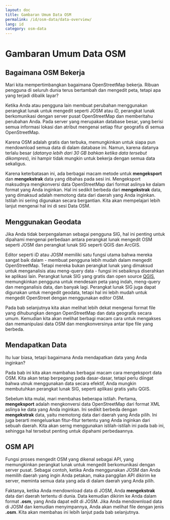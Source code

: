```yaml
---
layout: doc
title: Gambaran Umum Data OSM
permalink: /id/osm-data/data-overview/
lang: id
category: osm-data
---
```


Gambaran Umum Data OSM
=======================
<!--Pada sesi ini kita akan mempertimbangkan bagaimana fungsi OpenStreetMap, dimana
akan membantu kita untuk memahami bagaimana data tersebut dikelol, dan bagaimana 
kita dapat memanfaatkannya lebih baik.-->

Bagaimana OSM Bekerja
---------------------
Mari kita mempertimbangkan bagaimana OpenStreetMap bekerja. Ribuan pengguna di seluruh
dunia terus bertambah dan mengedit peta, tetapi apa yang terjadi dibalik layar?

Ketika Anda atau pengguna lain membuat perubahan menggunakan perangkat lunak untuk 
mengedit seperti JOSM atau iD, perangkat lunak berkomunikasi dengan server pusat
OpenStreetMap dan memberitahu perubahan Anda. Pada server yang merupakan database
besar, yang berisi semua informasi lokasi dan atribut mengenai setiap fitur geografis
di semua OpenStreetMap.

Karena OSM adalah gratis dan terbuka, memungkinkan untuk siapa pun mendownload 
semua data di dalam database ini. Namun, karena datanya terlalu besar (*datanya lebih 
dari 30 GB bahkan ketika data tersebut dikompres*), ini hampir tidak mungkin untuk
bekerja dengan semua data sekaligus.

Karena keterbatasan ini, ada berbagai macam metode untuk **mengeksport** dan **mengekstrak**
data yang dibahas pada sesi ini. Mengeksport maksudnya mengkonversi data OpenStreetMap dari
format aslinya ke dalam format yang Anda inginkan. Hal ini sedikit berbeda dari **mengekstrak**
data, yang dimaksud adalah memotong data dari daerah yang Anda inginkan. Istilah ini sering
digunakan secara bergantian. Kita akan mempelajari lebih lanjut mengenai hal ini di sesi
Data OSM.

Menggunakan Geodata
-------------------
Jika Anda tidak berpengalaman sebagai pengguna SIG, hal ini penting untuk dipahami mengenai 
perbedaan antara perangkat lunak mengedit OSM seperti JOSM dan perangkat lunak SIG seperti
QGIS dan ArcGIS. 

Editor seperti iD atau JOSM memiliki satu fungsi utama bahwa mereka sangat baik dalam - 
membuat pengguna lebih mudah dalam mengedit OpenStreetMap. Tetapi mereka bukan perangkat 
lunak yang dimaksud untuk menganalisis atau meng-query data - fungsi ini sebaiknya 
diserahkan ke aplikasi lain. Perangkat lunak SIG yang gratis dan open source [QGIS](http://www.qgis.org),
memungkinkan pengguna untuk mendesain peta yang indah, meng-query dan menganalisis data, dan banyak 
lagi. Perangkat lunak SIG juga dapat digunakan untuk mengedit geodata, tetapi hal ini 
lebih mudah untuk mengedit OpenStreet dengan menggunakan editor OSM.

Pada bab selanjutnya kita akan melihat lebih dekat mengenai format file yang dihubungkan 
dengan OpenStreetMap dan data geografis secara umum. Kemudian kita akan melihat berbagi macam
cara untuk mengakses dan memanipulasi data OSM dan mengkonversinya antar tipe file yang berbeda.

Mendapatkan Data
-----------------

Itu luar biasa, tetapi bagaimana Anda mendapatkan data yang Anda inginkan?

Pada bab ini kita akan mambahas berbagai macam cara mengeksport data OSM. Kita akan tetap 
berpegang pada dasar-dasar, tetapi perlu diingat bahwa utnuk menggunakan data secara efektif,
Anda mungkin membutuhkan perangkat lunak SIG, seperti aplikasi gratis yaitu QGIS.

Sebelum kita mulai, mari membahas beberapa istilah. Pertama, **mengeksport** adalah mengkonversi
data OpenStreetMap dari format XML aslinya ke data yang Anda inginkan. Ini sedikit berbeda dengan 
**mengekstrak** data, yaitu memotong data dari daerah yang Anda pilih. Ini juga berarti mengeluarkan
fitur-fitur tertentu yang Anda inginkan dari sebuah daerah. Kita akan serng menggunakan 
istilah-istilah ini pada bab ini, sehingga hal tersebut penting untuk dipahami perbedaannya. 

OSM API
--------
Fungsi proses mengedit OSM yang dikenal sebagai API, yang memungkinkan perangkat lunak untuk 
mengedit berkomunikasi dengan server pusat. Sebagai contoh, ketika Anda menggunakan JOSM dan Anda
memilih daerah yang ingin Anda petakan, maka panggilan API dikirim ke server, meminta semua data 
yang ada di dalam daerah yang Anda pilih.

Faktanya, ketika Anda mendownload data di JOSM, Anda **mengekstrak** data dari daerah tertentu di dunia.
Data kemudian dikirim ke Anda dalam format **.osm**, yang Anda dapat edit di JOSM. Jika Anda mendownload
data di JOSM dan kemudian menyimpannya, Anda akan melihat file dengan jenis **.osm**. Kita akan
membahas ini lebih lanjut pada bab selanjutnya.
